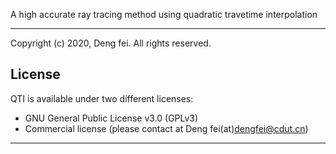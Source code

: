 A high accurate ray tracing method using quadratic travetime interpolation
*****************************************************************************
Copyright (c) 2020, Deng fei. All rights reserved.
## License
QTI is available under two different licenses:
* GNU General Public License v3.0 (GPLv3)
* Commercial license (please contact at Deng fei(at)dengfei@cdut.cn)
*****************************************************************************

